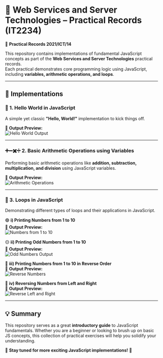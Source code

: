 # 🚀 Web Services and Server Technologies – Practical Records (IT2234)  

📖 **Practical Records 2021/ICT/14**  

This repository contains implementations of fundamental JavaScript concepts as part of the **Web Services and Server Technologies** practical records.  
Each practical demonstrates core programming logic using JavaScript, including **variables, arithmetic operations, and loops**.  

---

## 🌟 Implementations  

### 📝 1. Hello World in JavaScript  
A simple yet classic **"Hello, World!"** implementation to kick things off.  

📌 **Output Preview:**  
![Hello World Output](https://github.com/user-attachments/assets/524d85a2-bd9c-44e7-8888-66514638bc5d)  

---

### ➕➖✖️➗ 2. Basic Arithmetic Operations using Variables  
Performing basic arithmetic operations like **addition, subtraction, multiplication, and division** using JavaScript variables.  

📌 **Output Preview:**  
![Arithmetic Operations](https://github.com/user-attachments/assets/4897963c-d0e0-4b08-aba7-0b17e8d4c256)  

---

### 🔁 3. Loops in JavaScript  
Demonstrating different types of loops and their applications in JavaScript.  

🟢 **i) Printing Numbers from 1 to 10**  
📌 **Output Preview:**  
![Numbers from 1 to 10](https://github.com/user-attachments/assets/c4d762a7-1f8b-48ca-aed4-db2e22cbf5d4)  

🟡 **ii) Printing Odd Numbers from 1 to 10**  
📌 **Output Preview:**  
![Odd Numbers Output](https://github.com/user-attachments/assets/f9445d66-cd19-4823-8b86-7b160f45808f)  

🔴 **iii) Printing Numbers from 1 to 10 in Reverse Order**  
📌 **Output Preview:**  
![Reverse Numbers](https://github.com/user-attachments/assets/1a02c558-d151-403b-81b3-a4a41b0ebc00)  

🔵 **iv) Reversing Numbers from Left and Right**  
📌 **Output Preview:**  
![Reverse Left and Right](https://github.com/user-attachments/assets/4aac01af-360a-4a84-a830-e3cbadd7eaa0)  

---

## 💡 Summary  
This repository serves as a great **introductory guide** to JavaScript fundamentals. Whether you are a beginner or looking to brush up on basic JS concepts, this collection of practical exercises will help you solidify your understanding.  

📌 **Stay tuned for more exciting JavaScript implementations!** 🚀  
